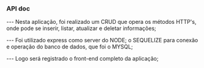 ### API doc

--- Nesta aplicação, foi realizado um CRUD que opera os métodos HTTP's, onde pode se inserir, listar, atualizar e deletar informações;

--- Foi utilizado express como server do NODE; o SEQUELIZE para conexão e operação do banco de dados, que foi o MYSQL;

--- Logo será registrado o front-end completo da aplicação;
